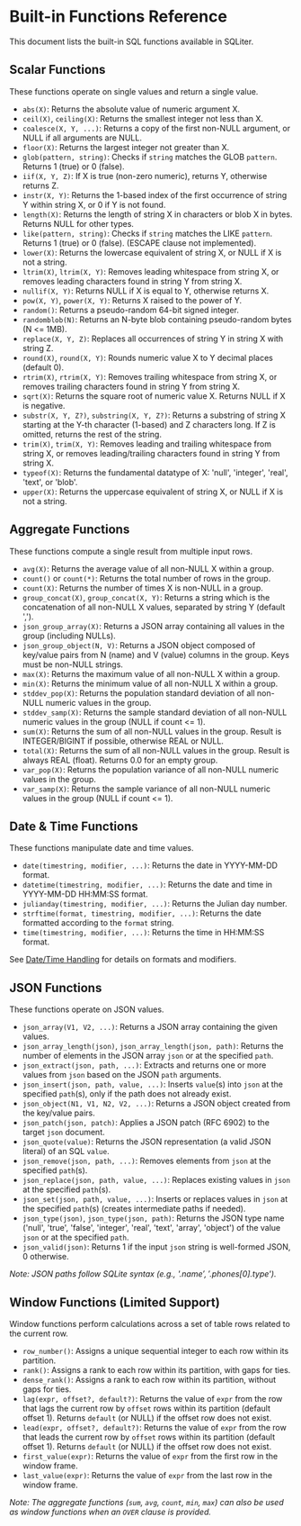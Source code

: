 # Built-in Functions Reference

This document lists the built-in SQL functions available in SQLiter.

## Scalar Functions

These functions operate on single values and return a single value.

*   `abs(X)`: Returns the absolute value of numeric argument X.
*   `ceil(X)`, `ceiling(X)`: Returns the smallest integer not less than X.
*   `coalesce(X, Y, ...)`: Returns a copy of the first non-NULL argument, or NULL if all arguments are NULL.
*   `floor(X)`: Returns the largest integer not greater than X.
*   `glob(pattern, string)`: Checks if `string` matches the GLOB `pattern`. Returns 1 (true) or 0 (false).
*   `iif(X, Y, Z)`: If X is true (non-zero numeric), returns Y, otherwise returns Z.
*   `instr(X, Y)`: Returns the 1-based index of the first occurrence of string Y within string X, or 0 if Y is not found.
*   `length(X)`: Returns the length of string X in characters or blob X in bytes. Returns NULL for other types.
*   `like(pattern, string)`: Checks if `string` matches the LIKE `pattern`. Returns 1 (true) or 0 (false). (ESCAPE clause not implemented).
*   `lower(X)`: Returns the lowercase equivalent of string X, or NULL if X is not a string.
*   `ltrim(X)`, `ltrim(X, Y)`: Removes leading whitespace from string X, or removes leading characters found in string Y from string X.
*   `nullif(X, Y)`: Returns NULL if X is equal to Y, otherwise returns X.
*   `pow(X, Y)`, `power(X, Y)`: Returns X raised to the power of Y.
*   `random()`: Returns a pseudo-random 64-bit signed integer.
*   `randomblob(N)`: Returns an N-byte blob containing pseudo-random bytes (N <= 1MB).
*   `replace(X, Y, Z)`: Replaces all occurrences of string Y in string X with string Z.
*   `round(X)`, `round(X, Y)`: Rounds numeric value X to Y decimal places (default 0).
*   `rtrim(X)`, `rtrim(X, Y)`: Removes trailing whitespace from string X, or removes trailing characters found in string Y from string X.
*   `sqrt(X)`: Returns the square root of numeric value X. Returns NULL if X is negative.
*   `substr(X, Y, Z?)`, `substring(X, Y, Z?)`: Returns a substring of string X starting at the Y-th character (1-based) and Z characters long. If Z is omitted, returns the rest of the string.
*   `trim(X)`, `trim(X, Y)`: Removes leading and trailing whitespace from string X, or removes leading/trailing characters found in string Y from string X.
*   `typeof(X)`: Returns the fundamental datatype of X: 'null', 'integer', 'real', 'text', or 'blob'.
*   `upper(X)`: Returns the uppercase equivalent of string X, or NULL if X is not a string.

## Aggregate Functions

These functions compute a single result from multiple input rows.

*   `avg(X)`: Returns the average value of all non-NULL X within a group.
*   `count()` or `count(*)`: Returns the total number of rows in the group.
*   `count(X)`: Returns the number of times X is non-NULL in a group.
*   `group_concat(X)`, `group_concat(X, Y)`: Returns a string which is the concatenation of all non-NULL X values, separated by string Y (default ',').
*   `json_group_array(X)`: Returns a JSON array containing all values in the group (including NULLs).
*   `json_group_object(N, V)`: Returns a JSON object composed of key/value pairs from N (name) and V (value) columns in the group. Keys must be non-NULL strings.
*   `max(X)`: Returns the maximum value of all non-NULL X within a group.
*   `min(X)`: Returns the minimum value of all non-NULL X within a group.
*   `stddev_pop(X)`: Returns the population standard deviation of all non-NULL numeric values in the group.
*   `stddev_samp(X)`: Returns the sample standard deviation of all non-NULL numeric values in the group (NULL if count <= 1).
*   `sum(X)`: Returns the sum of all non-NULL values in the group. Result is INTEGER/BIGINT if possible, otherwise REAL or NULL.
*   `total(X)`: Returns the sum of all non-NULL values in the group. Result is always REAL (float). Returns 0.0 for an empty group.
*   `var_pop(X)`: Returns the population variance of all non-NULL numeric values in the group.
*   `var_samp(X)`: Returns the sample variance of all non-NULL numeric values in the group (NULL if count <= 1).

## Date & Time Functions

These functions manipulate date and time values.

*   `date(timestring, modifier, ...)`: Returns the date in YYYY-MM-DD format.
*   `datetime(timestring, modifier, ...)`: Returns the date and time in YYYY-MM-DD HH:MM:SS format.
*   `julianday(timestring, modifier, ...)`: Returns the Julian day number.
*   `strftime(format, timestring, modifier, ...)`: Returns the date formatted according to the `format` string.
*   `time(timestring, modifier, ...)`: Returns the time in HH:MM:SS format.

See [Date/Time Handling](datetime.md) for details on formats and modifiers.

## JSON Functions

These functions operate on JSON values.

*   `json_array(V1, V2, ...)`: Returns a JSON array containing the given values.
*   `json_array_length(json)`, `json_array_length(json, path)`: Returns the number of elements in the JSON array `json` or at the specified `path`.
*   `json_extract(json, path, ...)`: Extracts and returns one or more values from `json` based on the JSON `path` arguments.
*   `json_insert(json, path, value, ...)`: Inserts `value`(s) into `json` at the specified `path`(s), only if the path does not already exist.
*   `json_object(N1, V1, N2, V2, ...)`: Returns a JSON object created from the key/value pairs.
*   `json_patch(json, patch)`: Applies a JSON patch (RFC 6902) to the target `json` document.
*   `json_quote(value)`: Returns the JSON representation (a valid JSON literal) of an SQL `value`.
*   `json_remove(json, path, ...)`: Removes elements from `json` at the specified `path`(s).
*   `json_replace(json, path, value, ...)`: Replaces existing values in `json` at the specified `path`(s).
*   `json_set(json, path, value, ...)`: Inserts or replaces values in `json` at the specified `path`(s) (creates intermediate paths if needed).
*   `json_type(json)`, `json_type(json, path)`: Returns the JSON type name ('null', 'true', 'false', 'integer', 'real', 'text', 'array', 'object') of the value `json` or at the specified `path`.
*   `json_valid(json)`: Returns 1 if the input `json` string is well-formed JSON, 0 otherwise.

*Note: JSON paths follow SQLite syntax (e.g., '$.name', '$.phones[0].type').*

## Window Functions (Limited Support)

Window functions perform calculations across a set of table rows related to the current row.

*   `row_number()`: Assigns a unique sequential integer to each row within its partition.
*   `rank()`: Assigns a rank to each row within its partition, with gaps for ties.
*   `dense_rank()`: Assigns a rank to each row within its partition, without gaps for ties.
*   `lag(expr, offset?, default?)`: Returns the value of `expr` from the row that lags the current row by `offset` rows within its partition (default offset 1). Returns `default` (or NULL) if the offset row does not exist.
*   `lead(expr, offset?, default?)`: Returns the value of `expr` from the row that leads the current row by `offset` rows within its partition (default offset 1). Returns `default` (or NULL) if the offset row does not exist.
*   `first_value(expr)`: Returns the value of `expr` from the first row in the window frame.
*   `last_value(expr)`: Returns the value of `expr` from the last row in the window frame.

*Note: The aggregate functions (`sum`, `avg`, `count`, `min`, `max`) can also be used as window functions when an `OVER` clause is provided.* 
